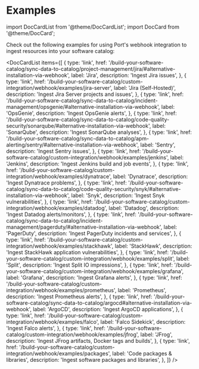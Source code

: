 # Examples

import DocCardList from '@theme/DocCardList';
import DocCard from '@theme/DocCard';

Check out the following examples for using Port's webhook integration to ingest resources into your software catalog:

<DocCardList items={[
  {
    type: 'link',
    href: '/build-your-software-catalog/sync-data-to-catalog/project-management/jira/#alternative-installation-via-webhook',
    label: 'Jira',
    description: 'Ingest Jira issues',
  },
  {
    type: 'link',
    href: '/build-your-software-catalog/custom-integration/webhook/examples/jira-server',
    label: 'Jira (Self-Hosted)',
    description: 'Ingest Jira Server projects and issues',
  },
  {
    type: 'link',
    href: '/build-your-software-catalog/sync-data-to-catalog/incident-management/opsgenie/#alternative-installation-via-webhook',
    label: 'OpsGenie',
    description: 'Ingest OpsGenie alerts',
  },
  {
    type: 'link',
    href: '/build-your-software-catalog/sync-data-to-catalog/code-quality-security/sonarqube/#alternative-installation-via-webhook',
    label: 'SonarQube',
    description: 'Ingest SonarQube analyses',
  },
  {
    type: 'link',
    href: '/build-your-software-catalog/sync-data-to-catalog/apm-alerting/sentry/#alternative-installation-via-webhook',
    label: 'Sentry',
    description: 'Ingest Sentry issues',
  },
  {
    type: 'link',
    href: '/build-your-software-catalog/custom-integration/webhook/examples/jenkins',
    label: 'Jenkins',
    description: 'Ingest Jenkins build and job events',
  },
  {
    type: 'link',
    href: '/build-your-software-catalog/custom-integration/webhook/examples/dynatrace',
    label: 'Dynatrace',
    description: 'Ingest Dynatrace problems',
  },
  {
    type: 'link',
    href: '/build-your-software-catalog/sync-data-to-catalog/code-quality-security/snyk/#alternative-installation-via-webhook',
    label: 'Snyk',
    description: 'Ingest Snyk vulnerabilities',
  },
  {
    type: 'link',
    href: '/build-your-software-catalog/custom-integration/webhook/examples/datadog',
    label: 'Datadog',
    description: 'Ingest Datadog alerts/monitors',
  },
  {
    type: 'link',
    href: '/build-your-software-catalog/sync-data-to-catalog/incident-management/pagerduty/#alternative-installation-via-webhook',
    label: 'PagerDuty',
    description: 'Ingest PagerDuty incidents and services',
  },
  {
    type: 'link',
    href: '/build-your-software-catalog/custom-integration/webhook/examples/stackhawk',
    label: 'StackHawk',
    description: 'Ingest StackHawk application vulnerabilities',
  },
  {
    type: 'link',
    href: '/build-your-software-catalog/custom-integration/webhook/examples/split',
    label: 'Split',
    description: 'Ingest Split IO impressions',
  },
  {
    type: 'link',
    href: '/build-your-software-catalog/custom-integration/webhook/examples/grafana',
    label: 'Grafana',
    description: 'Ingest Grafana alerts',
  },
  {
    type: 'link',
    href: '/build-your-software-catalog/custom-integration/webhook/examples/prometheus',
    label: 'Prometheus',
    description: 'Ingest Prometheus alerts',
  },
  {
    type: 'link',
    href: '/build-your-software-catalog/sync-data-to-catalog/argocd#alternative-installation-via-webhook',
    label: 'ArgoCD',
    description: 'Ingest ArgoCD applications',
  },
  {
    type: 'link',
    href: '/build-your-software-catalog/custom-integration/webhook/examples/falco',
    label: 'Falco Sidekick',
    description: 'Ingest Falco alerts',
  },
  {
    type: 'link',
    href: '/build-your-software-catalog/custom-integration/webhook/examples/jfrog',
    label: 'JFrog',
    description: 'Ingest JFrog artifacts, Docker tags and builds',
  },
  {
    type: 'link',
    href: '/build-your-software-catalog/custom-integration/webhook/examples/packages',
    label: 'Code packages & libraries',
    description: 'Ingest software packages and libraries',
  },
  ]} />
